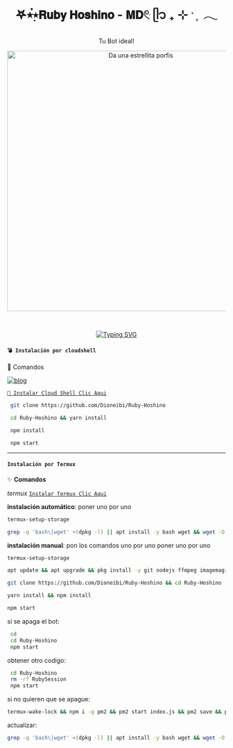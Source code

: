 <h1 align="center">𖤐⭒๋࣭⭑𝗥𝘂𝗯𝘆 𝗛𝗼𝘀𝗵𝗶𝗻𝗼 - 𝗠𝗗𓏲ּ ᥫ᭡ ₊ ⊹ ˑ ִ ֶ 𓂃</h1>
<p align="center">Tu Bot ideal!</p>

<p align="center">
  <img src="https://files.catbox.moe/2543jw.jpg" alt="Da una estrellita porfis" width="600"/>
</p>
<br>
 </p>
    <p align="center">
<a href="https://git.io/typing-svg"><img src="https://readme-typing-svg.demolab.com?font=EB+Garamond&weight=800&size=28&duration=4000&pause=1000&random=false&width=435&lines=Bienvenido al repo de Ruby-Hoshino-MD;MULTI-DEVICE+WHATSAPP+BOT;DEVELOPED+BY Dioneibi." alt="Typing SVG" /></a>

#### **`💣 Instalación por cloudshell`**

 🦎 Comandos</b></summary>

[![blog](https://img.shields.io/badge/Video-Tutorial-FF0000?style=for-the-badge&logo=youtube&logoColor=white)
](https://youtu.be/0JtOm_ie4CQ?si=kbL823AQmUhC3PmC)

[`🚩 Instalar Cloud Shell Clic Aqui`](https://www.mediafire.com/file/bp2l6cci2p30hjv/Cloud+Shell_1.apk/file)

```bash
 git clone https://github.com/Dioneibi/Ruby-Hoshino
```

```bash
 cd Ruby-Hoshino && yarn install
```

```bash
 npm install
```

```bash
 npm start
```

</details>

---
#### **`Instalación por Termux`**

 ✨ **Comandos**</b></summary>

*termux*
[`Instalar Termux Clic Aqui`](https://www.mediafire.com/file/3hsvi3xkpq3a64o/termux_118.apk/file)

**instalación automático**: poner uno por uno

```bash
termux-setup-storage
```
```bash
grep -q 'bash\|wget' <(dpkg -l) || apt install -y bash wget && wget -O - https://raw.githubusercontent.com/Dioneibi/Ruby-Hoshino/main/install22.sh | bash
```

**instalación manual**: pon los comandos uno por uno
poner uno por uno 

```bash
termux-setup-storage
```
```bash
apt update && apt upgrade && pkg install -y git nodejs ffmpeg imagemagick yarn
```
```bash
git clone https://github.com/Dioneibi/Ruby-Hoshino && cd Ruby-Hoshino
```
```bash
yarn install && npm install
```
```bash
npm start
```

si se apaga el bot:
```bash
 cd 
 cd Ruby-Hoshino
 npm start
```
 obtener otro codigo:
```bash
 cd Ruby-Hoshino
 rm -rf RubySession
 npm start
```
 si no quieren que se apague:
```bash
termux-wake-lock && npm i -g pm2 && pm2 start index.js && pm2 save && pm2 logs 
```
actualizar:
```bash
grep -q 'bash\|wget' <(dpkg -l) || apt install -y bash wget && wget -O - https://raw.githubusercontent.com/Dioneibi/Ruby-Hoshino/master/update.sh | bash
 ```
